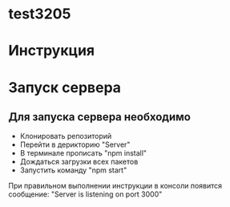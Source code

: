# test3205

# Инструкция
# Запуск сервера
<h2>Для запуска сервера необходимо</h2>
<ul>
  <li>Клонировать репозиторий</li>
  <li>Перейти в дерикторию "Server"</li>
  <li>В терминале прописать "npm install"</li>
  <li>Дождаться загрузки всех пакетов</li>
  <li>Запустить команду "npm start"</li>
</ul>
При правильном выполнении инструкции в консоли появится сообщение: "Server is listening on port 3000"
